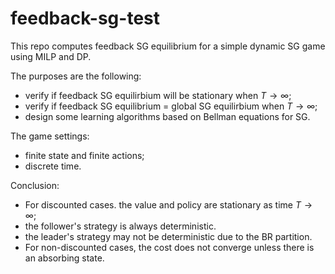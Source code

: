 # feedback-sg-test
This repo computes feedback SG equilibrium for a simple dynamic SG game using MILP and DP.

The purposes are the following:
- verify if feedback SG equilirbium will be stationary when $T\to\infty$;
- verify if feedback SG equilibrium = global SG equilirbium when $T\to\infty$;
- design some learning algorithms based on Bellman equations for SG.

The game settings:
- finite state and finite actions;
- discrete time.

Conclusion: 
- For discounted cases. the value and policy are stationary as time $T\to\infty$;
 - the follower's strategy is always deterministic.
 - the leader's strategy may not be deterministic due to the BR partition.
- For non-discounted cases, the cost does not converge unless there is an absorbing state.